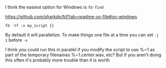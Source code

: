 I think the easiest option for Windows is `fd-find`

https://github.com/sharkdp/fd?tab=readme-ov-file#on-windows

    fd -tf -x my_script {}

By default it will parallelize. To make things one file at a time you can set `-j 1` before `-x`

I think you could run this in parallel if you modify the script to use %~1 as part of the temporary filenames %~1.center.wav, etc? But if you aren't doing this often it's probably more trouble than it is worth
